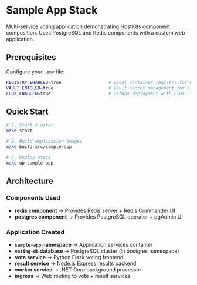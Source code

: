 # Sample App Stack

Multi-service voting application demonstrating HostK8s component composition. Uses PostgreSQL and Redis components with a custom web application.

## Prerequisites

Configure your `.env` file:
```bash
REGISTRY_ENABLED=true                  # Local container registry for built images
VAULT_ENABLED=true                     # Vault secret management for credentials
FLUX_ENABLED=true                      # GitOps deployment with Flux
```

## Quick Start

```bash
# 1. Start cluster
make start

# 2. Build application images
make build src/sample-app

# 3. Deploy stack
make up sample-app
```

## Architecture

### Components Used
- **redis component** → Provides Redis server + Redis Commander UI
- **postgres component** → Provides PostgreSQL operator + pgAdmin UI

### Application Created
- **`sample-app` namespace** → Application services container
- **`voting-db` database** → PostgreSQL cluster (in postgres namespace)
- **vote service** → Python Flask voting frontend
- **result service** → Node.js Express results backend
- **worker service** → .NET Core background processor
- **ingress** → Web routing to vote + result services
